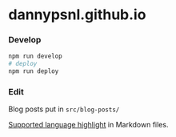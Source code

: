 # dannypsnl.github.io

### Develop

```bash
npm run develop
# deploy
npm run deploy
```

### Edit

Blog posts put in `src/blog-posts/`

[Supported language highlight](https://prismjs.com/#supported-languages) in Markdown files.
